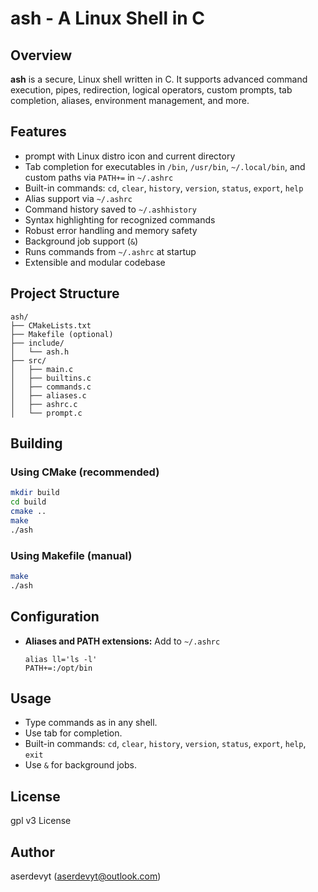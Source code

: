 # ash - A  Linux Shell in C

## Overview

**ash** is a secure, Linux shell written in C. It supports advanced command execution, pipes, redirection, logical operators, custom prompts, tab completion, aliases, environment management, and more.

## Features

-  prompt with Linux distro icon and current directory
- Tab completion for executables in `/bin`, `/usr/bin`, `~/.local/bin`, and custom paths via `PATH+=` in `~/.ashrc`
- Built-in commands: `cd`, `clear`, `history`, `version`, `status`, `export`, `help`
- Alias support via `~/.ashrc`
- Command history saved to `~/.ashhistory`
- Syntax highlighting for recognized commands
- Robust error handling and memory safety
- Background job support (`&`)
- Runs commands from `~/.ashrc` at startup
- Extensible and modular codebase

## Project Structure

```
ash/
├── CMakeLists.txt
├── Makefile (optional)
├── include/
│   └── ash.h
├── src/
│   ├── main.c
│   ├── builtins.c
│   ├── commands.c
│   ├── aliases.c
│   ├── ashrc.c
│   └── prompt.c
```

## Building

### Using CMake (recommended)

```sh
mkdir build
cd build
cmake ..
make
./ash
```

### Using Makefile (manual)

```sh
make
./ash
```

## Configuration

- **Aliases and PATH extensions:** Add to `~/.ashrc`
  ```
  alias ll='ls -l'
  PATH+=:/opt/bin
  ```

## Usage

- Type commands as in any shell.
- Use tab for completion.
- Built-in commands: `cd`, `clear`, `history`, `version`, `status`, `export`, `help`, `exit`
- Use `&` for background jobs.

## License

gpl v3 License

## Author

aserdevyt (<aserdevyt@outlook.com>)
